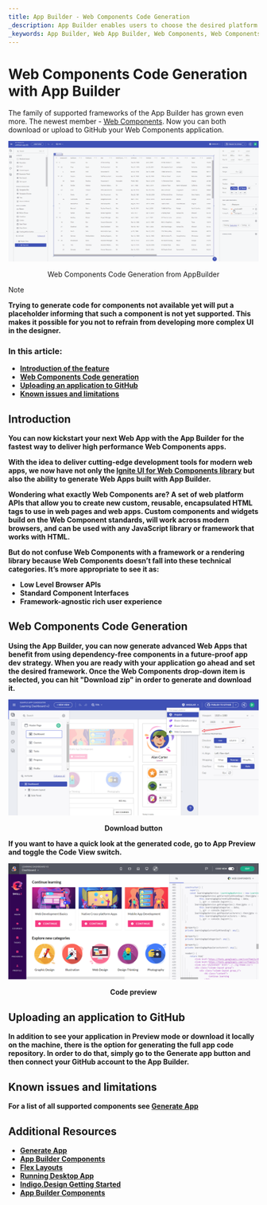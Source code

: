 ```yaml
---
title: App Builder - Web Components Code Generation
_description: App Builder enables users to choose the desired platform for code and app generation
_keywords: App Builder, Web App Builder, Web Components, Web Components code generation
---
```

# Web Components Code Generation with App Builder

The family of supported frameworks of the App Builder has grown even more. The newest member - [Web Components](https://www.infragistics.com/products/ignite-ui-web-components). Now you can both download or upload to GitHub your Web Components application.

<img class="box-shadow" src="./images/ab-wc-code-generation.gif" />
<p style="width: 100%; text-align:center;">Web Components Code Generation from AppBuilder</p>

> [!NOTE]
><b>Trying to generate code for components not available yet will put a placeholder informing that such a component is not yet supported. This makes it possible for you not to refrain from developing more complex UI in the designer.

### In this article:
* <a href="#introduction">Introduction of the feature</a>
* <a href="#web-components-code-generation">Web Components Code generation</a>
* <a href="#uploading-an-application-to-github">Uploading an application to GitHub</a>
* <a href="#known-issues-and-limitations">Known issues and limitations</a>

## Introduction
You can now kickstart your next Web App with the App Builder for the fastest way to deliver high performance Web Components apps.

With the idea to deliver cutting-edge development tools for modern web apps, we now have not only the [Ignite UI for Web Components library](https://www.infragistics.com/products/ignite-ui-web-components) but also the ability to generate Web Apps built with App Builder. 

Wondering what exactly Web Components are? A set of web platform APIs that allow you to create new custom, reusable, encapsulated HTML tags to use in web pages and web apps. Custom components and widgets build on the Web Component standards, will work across modern browsers, and can be used with any JavaScript library or framework that works with HTML.

But do not confuse Web Components with a framework or a rendering library because Web Components doesn’t fall into these technical categories. It’s more appropriate to see it as:

 - Low Level Browser APIs
 - Standard Component Interfaces
 - Framework-agnostic rich user experience

## Web Components Code Generation

Using the App Builder, you can now generate advanced Web Apps that benefit from using dependency-free components in a future-proof app dev strategy. When you are ready with your application go ahead and set the desired framework. Once the Web Components drop-down item is selected, you can hit "Download zip" in order to generate and download it.

<img class="box-shadow" src="./images/wc-download-button.PNG" />
<p style="width: 100%; text-align:center;">Download button</p>

If you want to have a quick look at the generated code, go to App Preview and toggle the Code View switch.

<img class="box-shadow" src="./images/wc-code-generation.PNG" />
<p style="width: 100%; text-align:center;">Code preview</p>

## Uploading an application to GitHub
In addition to see your application in Preview mode or download it locally on the machine, there is the option for generating the full app code repository. In order to do that, simply go to the Generate app button and then connect your GitHub account to the App Builder.

## Known issues and limitations

For a list of all supported components see [Generate App](generate-app/generate-app-overview.md#supported-components)

## Additional Resources

<div class="divider--half"></div>

* [Generate App](./generate-app/generate-app-overview.md)
* [App Builder Components](indigo-design-app-builder-components.md)
* [Flex Layouts](flex-layouts/flex-layouts.md)
* [Running Desktop App](running-desktop-app.md)
* [Indigo.Design Getting Started](https://www.infragistics.com/products/indigo-design/help/getting-started)
* [App Builder Components]({environment:appbuilderBaseUrl}/components)